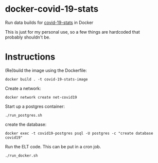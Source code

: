 
# docker-covid-19-stats

Run data builds for [covid-19-stats](https://github.com/codeforkjeff/covid-19-stats) in Docker

This is just for my personal use, so a few things are hardcoded that probably shouldn't be.

# Instructions

(Re)build the image using the Dockerfile:

```
docker build . -t covid-19-stats-image
```

Create a network:

```
docker network create net-covid19
```

Start up a postgres container:

```
./run_postgres.sh
```

create the database:
```
docker exec -t covid19-postgres psql -U postgres -c "create database covid19"
```

Run the ELT code. This can be put in a cron job.

```
./run_docker.sh
```
